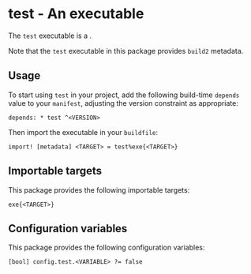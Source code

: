 # test - An executable

The `test` executable is a <SUMMARY-OF-FUNCTIONALITY>.

Note that the `test` executable in this package provides `build2` metadata.


## Usage

To start using `test` in your project, add the following build-time
`depends` value to your `manifest`, adjusting the version constraint as
appropriate:

```
depends: * test ^<VERSION>
```

Then import the executable in your `buildfile`:

```
import! [metadata] <TARGET> = test%exe{<TARGET>}
```


## Importable targets

This package provides the following importable targets:

```
exe{<TARGET>}
```

<DESCRIPTION-OF-IMPORTABLE-TARGETS>


## Configuration variables

This package provides the following configuration variables:

```
[bool] config.test.<VARIABLE> ?= false
```

<DESCRIPTION-OF-CONFIG-VARIABLES>
